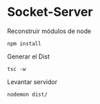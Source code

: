 # Socket-Server

Reconstruir módulos de node
```
npm install
```
Generar el Dist
```
tsc -w
```
Levantar servidor
```
nodemon dist/
```